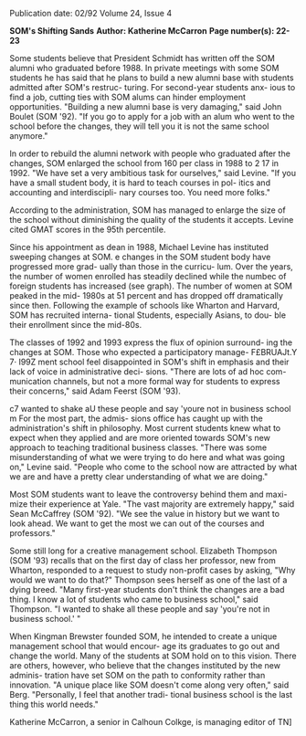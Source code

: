 Publication date: 02/92
Volume 24, Issue 4

**SOM's Shifting Sands**
**Author: Katherine McCarron**
**Page number(s): 22-23**

Some students believe that 
President Schmidt has written off the 
SOM alumni who graduated before 
1988. In private meetings with some 
SOM students he has said that he 
plans to build a new alumni base with 
students admitted after SOM's restruc-
turing. For second-year students anx-
ious to find a job, cutting ties with 
SOM alums can hinder employment 
opportunities. "Building a new alumni 
base is very damaging," said John 
Boulet (SOM '92). "If you go to apply 
for a job with an alum who went to 
the school before the changes, they 
will tell you it is not the same school 
anymore." 


In order to rebuild the alumni 
network with people who graduated 
after the changes, SOM enlarged the 
school from 160 per class in 1988 to 
2 17 in 1992. "We have set a very 
ambitious task for ourselves," said 
Levine. "If you have a small student 
body, it is hard to teach courses in pol-
itics and accounting and interdiscipli-
nary courses too. You need more folks." 


According to the administration, 
SOM has managed to enlarge the size 
of the school without diminishing the 
quality of the students it accepts. 
Levine cited GMAT scores in the 95th 
percentile. 


Since his appointment as dean in 1988, Michael Levine has instituted sweeping changes at SOM. 
e changes in the SOM student 
body have progressed more grad-
ually than those in the curricu-
lum. Over the years, the number of 
women enrolled has steadily declined 
while the numbec of foreign students has 
increased (see graph). The number of 
women at SOM peaked in the mid-
1980s at 51 percent and has dropped off 
dramatically since then. Following the 
example of schools like Wharton and 
Harvard, SOM has recruited interna-
tional Students, especially Asians, to dou-
ble their enrollment since the mid-80s. 


The classes of 1992 and 1993 
express the flux of opinion surround-
ing the changes at SOM. Those who 
expected a participatory manage-
F£BRUAJt.Y 7· I99Z 
ment school feel disappointed in 
SOM's shift in emphasis and their 
lack of voice in administrative deci-
sions. "There are lots of ad hoc com-
munication channels, but not a more 
formal way for students to express 
their concerns," said Adam Feerst 
(SOM '93). 


c7 wanted to shake aU 
these people and say 'youre 
not in business school m
For the most part, the admis-
sions office has caught up with the 
administration's shift in philosophy. 
Most current students knew what to 
expect when they applied and are 
more oriented towards SOM's new 
approach to teaching traditional 
business classes. "There was some 
misunderstanding of what we were 
trying to do here and what was going 
on," Levine said. "People who come 
to the school now are attracted by 
what we are and have a pretty clear 
understanding of what we are doing." 


Most SOM students want to leave 
the controversy behind them and maxi-
mize their experience at Yale. "The vast 
majority are extremely happy," said 
Sean McCaffrey (SOM '92). "We see 
the value in history but we want to look 
ahead. We want to get the most we can 
out of the courses and professors." 


Some still long for a creative 
management school. 
Elizabeth 
Thompson (SOM '93) recalls that 
on the first day of class her professor, 
new from Wharton, responded to a 
request to study non-profit cases by 
asking, "Why would we want to do 
that?" Thompson sees herself as one 
of the last of a dying breed. "Many 
first-year students don't think the 
changes are a bad thing. I know a lot 
of students who came to business 
school," said Thompson. "I wanted 
to shake all these people and say 
'you're not in business school.' " 


When Kingman Brewster founded 
SOM, he intended to create a unique 
management school that would encour-
age its graduates to go out and change 
the world. Many of the students at 
SOM hold on to this vision. There are 
others, however, who believe that the 
changes instituted by the new adminis-
tration have set SOM on the path to 
conformity rather than innovation. "A 
unique place like SOM doesn't come 
along 
very often," 
said 
Berg. 
"Personally, I feel that another tradi-
tional business school is the last thing 
this world needs." 



Katherine McCarron, a senior in 
Calhoun Colkge, is managing editor of 
TN]